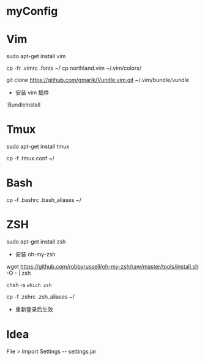 myConfig
========

# Vim 

sudo apt-get install vim

cp -fr .vimrc .fonts ~/
cp northland.vim ~/.vim/colors/

git clone https://github.com/gmarik/Vundle.vim.git ~/.vim/bundle/vundle 

* 安装 vim 插件

:BundleInstall

# Tmux 

sudo apt-get install tmux

cp -f .tmux.conf ~/

# Bash 

cp -f .bashrc .bash_aliases ~/

# ZSH 

sudo apt-get install zsh

* 安装 oh-my-zsh

wget https://github.com/robbyrussell/oh-my-zsh/raw/master/tools/install.sh -O - | zsh

chsh -s `which zsh`

cp -f .zshrc .zsh_aliases ~/

* 重新登录后生效

# Idea

File > Import Settings -- settings.jar

